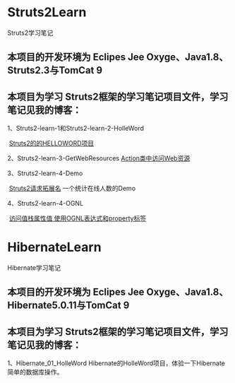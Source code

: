 # Struts2Learn

Struts2学习笔记

## 本项目的开发环境为 Eclipes Jee Oxyge、Java1.8、Struts2.3与TomCat 9

## 本项目为学习 Struts2框架的学习笔记项目文件，学习笔记见我的博客：

1、Struts2-learn-1和Struts2-learn-2-HolleWord

​	[Struts2的的HELLOWORD项目](https://llanc.cn/struts2-helloword.html)

2、Struts2-learn-3-GetWebResources
	[Action类中访问Web资源](https://llanc.cn/access-web-resources-in-the-action-class.html)

3、Struts2-learn-4-Demo

​	[Struts2请求拓展名](https://llanc.cn/struts2-extension-name.html)  一个统计在线人数的Demo

4、Struts2-learn-4-OGNL 

​	[访问值栈属性值 使用OGNL表达式和property标签](https://llanc.cn/access-valuestack-property-value.html)

# HibernateLearn

Hibernate学习笔记

## 本项目的开发环境为 Eclipes Jee Oxyge、Java1.8、Hibernate5.0.11与TomCat 9

## 本项目为学习 Struts2框架的学习笔记项目文件，学习笔记见我的博客：

1、Hibernate_01_HolleWord
Hibernate的HolleWord项目，体验一下Hibernate简单的数据库操作。